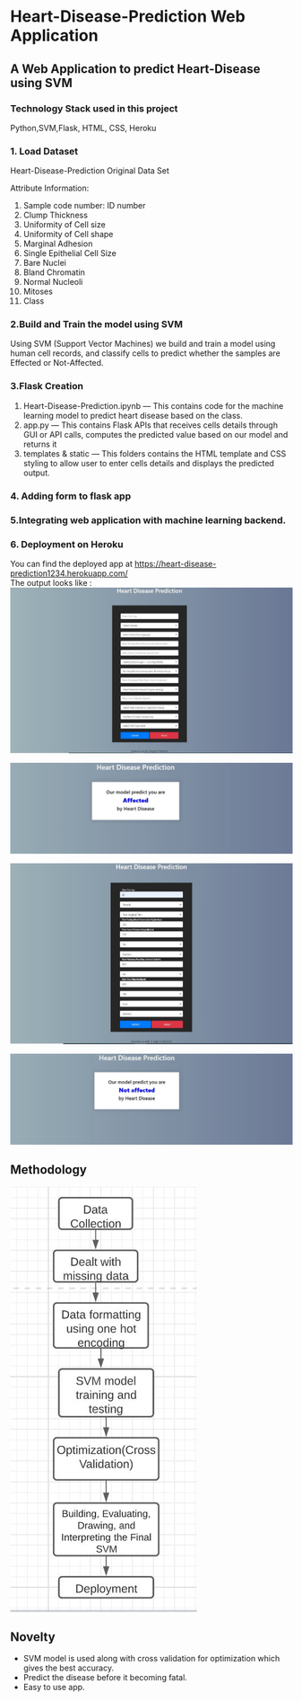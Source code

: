 # Heart-Disease-Prediction Web Application

## A Web Application to predict Heart-Disease using SVM  

### Technology Stack used in this project
Python,SVM,Flask, HTML, CSS, Heroku

### 1. Load Dataset
Heart-Disease-Prediction Original Data Set

Attribute Information:
1.	Sample code number: ID number
2.	Clump Thickness
3.	Uniformity of Cell size
4.	Uniformity of Cell shape
5.	Marginal Adhesion
6.	Single Epithelial Cell Size
7.	Bare Nuclei
8.	Bland Chromatin
9.	Normal Nucleoli
10.	Mitoses
11.	Class

### 2.Build and Train the model using SVM

Using SVM (Support Vector Machines) we build and train a model using human cell records, and classify cells to predict whether the samples are Effected or Not-Affected.

### 3.Flask Creation

1.	Heart-Disease-Prediction.ipynb — This contains code for the machine learning model to predict heart disease based on the class.
2.	app.py — This contains Flask APIs that receives cells details through GUI or API calls, computes the predicted value based on our model and returns it
3.	templates & static  — This folders contains the HTML template and CSS styling to allow user to enter cells details and displays the predicted output.

### 4. Adding form to flask app
 
### 5.Integrating web application with machine learning backend.

### 6. Deployment on Heroku

You can find the deployed app at https://heart-disease-prediction1234.herokuapp.com/
<br>
The output looks like : <br />
![](screenshots/img1.JPG)

![](screenshots/img2.JPG)

![](screenshots/img3.JPG)

![](screenshots/img4.JPG)
## Methodology
![](Methodology.JPG)

## Novelty
* SVM model is used along with cross validation for optimization which gives the best accuracy.
* Predict the disease before it becoming fatal.
* Easy to use app.
